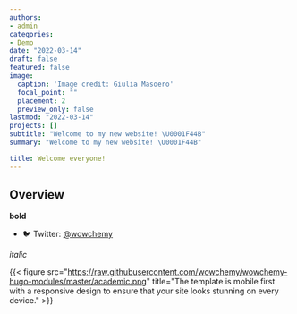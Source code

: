 ```yaml
---
authors:
- admin
categories:
- Demo
date: "2022-03-14"
draft: false
featured: false
image:
  caption: 'Image credit: Giulia Masoero'
  focal_point: ""
  placement: 2
  preview_only: false
lastmod: "2022-03-14"
projects: []
subtitle: "Welcome to my new website! \U0001F44B"
summary: "Welcome to my new website! \U0001F44B"

title: Welcome everyone!
---
```


## Overview

**bold** 

- 🐦 Twitter: [@wowchemy](https://twitter.com/wowchemy)

_italic_

{{< figure src="https://raw.githubusercontent.com/wowchemy/wowchemy-hugo-modules/master/academic.png" title="The template is mobile first with a responsive design to ensure that your site looks stunning on every device." >}}



